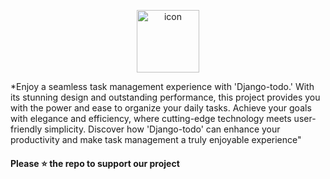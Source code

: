 

<p align="center">
<img src="https://techstack-generator.vercel.app/django-icon.svg" alt="icon" width="100" height="100" />
</p>

*Enjoy a seamless task management experience with 'Django-todo.' With its stunning 
design and outstanding performance, this project provides you with the power and ease 
to organize your daily tasks. Achieve your goals with elegance and efficiency, where cutting-edge technology meets user-friendly simplicity. Discover how 'Django-todo' can
 enhance your productivity and make task management a truly enjoyable experience" 


 ####  Please ⭐ the repo to support our project 
